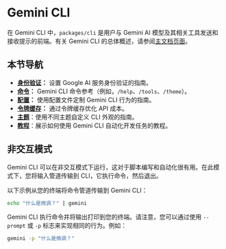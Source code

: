 # Gemini CLI

在 Gemini CLI 中，`packages/cli` 是用户与 Gemini AI 模型及其相关工具发送和接收提示的前端。有关 Gemini CLI 的总体概述，请参阅[主文档页面](../index.md)。

## 本节导航

- **[身份验证](./authentication.md)：** 设置 Google AI 服务身份验证的指南。
- **[命令](./commands.md)：** Gemini CLI 命令参考（例如，`/help`、`/tools`、`/theme`）。
- **[配置](./configuration.md)：** 使用配置文件定制 Gemini CLI 行为的指南。
- **[令牌缓存](./token-caching.md)：** 通过令牌缓存优化 API 成本。
- **[主题](./themes.md)**：使用不同主题自定义 CLI 外观的指南。
- **[教程](./tutorials.md)**：展示如何使用 Gemini CLI 自动化开发任务的教程。

## 非交互模式

Gemini CLI 可以在非交互模式下运行，这对于脚本编写和自动化很有用。在此模式下，您将输入管道传输到 CLI，它执行命令，然后退出。

以下示例从您的终端将命令管道传输到 Gemini CLI：

```bash
echo "什么是微调？" | gemini
```

Gemini CLI 执行命令并将输出打印到您的终端。请注意，您可以通过使用 `--prompt` 或 `-p` 标志来实现相同的行为。例如：

```bash
gemini -p "什么是微调？"
```